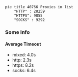 
```mermaid
pie title 40766 Proxies in list
    "HTTP" : 28259
    "HTTPS": 9855
    "SOCKS" : 9292
```

### Some Info
#### Average Timeout

- mixed: 4.0s
- http: 2.3s
- https: 8.2s
- socks: 6.4s